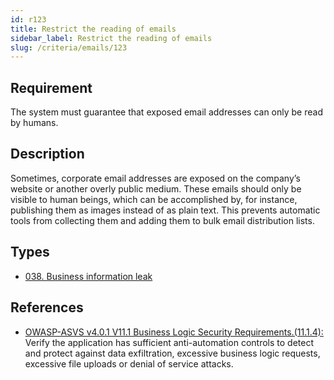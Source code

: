 ```yaml
---
id: r123
title: Restrict the reading of emails
sidebar_label: Restrict the reading of emails
slug: /criteria/emails/123
---
```


## Requirement

The system must guarantee that exposed email addresses
can only be read by humans.

## Description

Sometimes, corporate email addresses are exposed on the company’s website
or another overly public medium.
These emails should only be visible to human beings,
which can be accomplished by, for instance,
publishing them as images instead of as plain text.
This prevents automatic tools from collecting them
and adding them to bulk email distribution lists.

## Types

- [038. Business information leak](https://fluidattacks.com/products/rules/findings/038/)

## References

- [OWASP-ASVS v4.0.1 V11.1 Business Logic Security Requirements.(11.1.4):](https://owasp.org/www-project-application-security-verification-standard/)
Verify the application has sufficient anti-automation controls to detect
and protect against data exfiltration, excessive business logic requests,
excessive file uploads or denial of service attacks.

